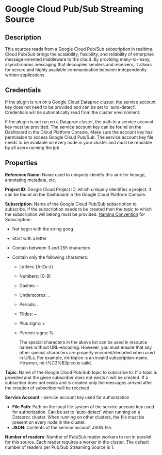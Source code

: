 # Google Cloud Pub/Sub Streaming Source

Description
-----------
This sources reads from a Google Cloud Pub/Sub subscription in realtime.
Cloud Pub/Sub brings the scalability, flexibility, and reliability of enterprise message-oriented
middleware to the cloud. By providing many-to-many, asynchronous messaging that decouples senders and receivers,
it allows for secure and highly available communication between independently written applications.

Credentials
-----------
If the plugin is run on a Google Cloud Dataproc cluster, the service account key does not need to be
provided and can be set to 'auto-detect'.
Credentials will be automatically read from the cluster environment.

If the plugin is not run on a Dataproc cluster, the path to a service account key must be provided.
The service account key can be found on the Dashboard in the Cloud Platform Console.
Make sure the account key has permission to access Google Cloud Pub/Sub.
The service account key file needs to be available on every node in your cluster and
must be readable by all users running the job.

Properties
----------
**Reference Name:** Name used to uniquely identify this sink for lineage, annotating metadata, etc.

**Project ID**: Google Cloud Project ID, which uniquely identifies a project.
It can be found on the Dashboard in the Google Cloud Platform Console.

**Subscription**: Name of the Google Cloud Pub/Sub subscription to subscribe.
If the subscription needs to be created then the topic to which the subscription will belong must be provided.
[Naming Convention](https://cloud.google.com/pubsub/docs/admin#resource_names) for Subscription:   
                        
   + Not begin with the string goog
   + Start with a letter
   + Contain between 3 and 255 characters
   + Contain only the following characters:
                                    
      - Letters: [A-Za-z]
      - Numbers: [0-9]
      - Dashes: -
      - Underscores: _
      - Periods: .
      - Tildes: ~
      - Plus signs: +
      - Percent signs: %
                                    
        The special characters in the above list can be used in resource names without URL-encoding. 
       However, you must ensure that any other special characters are properly encoded/decoded when used in URLs. 
       For example, mi-tópico is an invalid subscription-name. However, mi-t%C3%B3pico is valid.

**Topic**: Name of the Google Cloud Pub/Sub topic to subscribe to. If a topic is provided and the given subscriber
does not exists it will be created. If a subscriber does not exists and is created only the messages arrived after
the creation of subscriber will be received.

**Service Account**  - service account key used for authorization
* **File Path**: Path on the local file system of the service account key used for
authorization. Can be set to 'auto-detect' when running on a Dataproc cluster.
When running on other clusters, the file must be present on every node in the cluster.
* **JSON**: Contents of the service account JSON file.

**Number of readers**: Number of Pub/Sub reader workers to run in parallel for this source. Each reader 
requires a worker in the cluster. The default number of readers per Pub/Sub Streaming Source is 1.